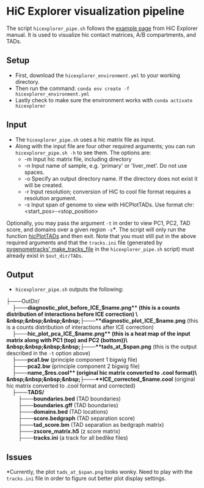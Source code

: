 # HiC Explorer visualization pipeline
The script `hicexplorer_pipe.sh` follows the [example page](https://hicexplorer.readthedocs.io/en/latest/content/example_usage.html) from HiC Explorer manual. 
It is used to visualize hic contact matrices, A/B compartments, and TADs.

## Setup
- First, download the `hicexplorer_environment.yml` to your working directory.
- Then run the command:
```conda env create -f hicexplorer_environment.yml```
- Lastly check to make sure the environment works with 
```conda activate hicexplorer```

## Input
- The `hicexplorer_pipe.sh` uses a hic matrix file as input. 
- Along with the input file are four other required arguments; you can run `hicexplorer_pipe.sh -h` to see them. The options are:
  - -m     Input hic matrix file, including directory
  - -n     Input name of sample, e.g. 'primary' or 'liver_met'. Do not use spaces.
  - -o     Specify an output directory name. If the directory does not exist it will be created.
  - -r     Input resolution; conversion of HiC to cool file format requires a resolution argument.
  - -s     Input span of genome to view with HiCPlotTADs. Use format chr<num>:<start_pos>-<stop_position>

Optionally, you may pass the argument `-t` in order to view PC1, PC2, TAD score, and domains over a given region `-s`**\***. The script will only run the function [hicPlotTADs](https://hicexplorer.readthedocs.io/en/latest/content/tools/hicPlotTADs.html) and then exit. Note that you must still put in the above required arguments and that the `tracks.ini` file (generated by [pygenometracks' make_tracks_file](https://pygenometracks.readthedocs.io/en/latest/content/usage.html#make-tracks-file) in the `hicexplorer_pipe.sh` script) must already exist in `$out_dir/TADs`. 

## Output
- `hicexplorer_pipe.sh` outputs the following: 

├───OutDir/ \
&nbsp;&nbsp;&nbsp;&nbsp;├───**diagnostic_plot_before_ICE_$name.png** (this is a counts distribution of interactions before ICE correction) \
&nbsp;&nbsp;&nbsp;&nbsp;├───**diagnostic_plot_ICE_$name.png** (this is a counts distribution of interactions after ICE correction)\
&nbsp;&nbsp;&nbsp;&nbsp;├───**hic_plot_pca_ICE_$name.png** (this is a heat map of the input matrix along with PC1 (top) and PC2 (bottom))\
&nbsp;&nbsp;&nbsp;&nbsp;├───**tads_at_$span.png** (this is the output described in the `-t` option above)\
&nbsp;&nbsp;&nbsp;&nbsp;├───**pca1.bw** (principle component 1 bigwig file)\
&nbsp;&nbsp;&nbsp;&nbsp;├───**pca2.bw** (principle component 2 bigwig file)\
&nbsp;&nbsp;&nbsp;&nbsp;├───**name_$res.cool** (original hic matrix converted to .cool format)\
&nbsp;&nbsp;&nbsp;&nbsp;├───**ICE_corrected_$name.cool** (original hic matrix converted to .cool format and corrected)\
&nbsp;&nbsp;&nbsp;&nbsp;├───**TADS/** \
&nbsp;&nbsp;&nbsp;&nbsp;&nbsp;&nbsp;&nbsp;&nbsp;├───**boundaries.bed** (TAD boundaries) \
&nbsp;&nbsp;&nbsp;&nbsp;&nbsp;&nbsp;&nbsp;&nbsp;├───**boundaries.gff** (TAD boundaries) \
&nbsp;&nbsp;&nbsp;&nbsp;&nbsp;&nbsp;&nbsp;&nbsp;├───**domains.bed** (TAD locations) \
&nbsp;&nbsp;&nbsp;&nbsp;&nbsp;&nbsp;&nbsp;&nbsp;├───**score.bedgraph** (TAD separation score) \
&nbsp;&nbsp;&nbsp;&nbsp;&nbsp;&nbsp;&nbsp;&nbsp;├───**tad_score.bm** (TAD separation as bedgraph matrix) \
&nbsp;&nbsp;&nbsp;&nbsp;&nbsp;&nbsp;&nbsp;&nbsp;├───**zscore_matrix.h5** (z score matrix) \
&nbsp;&nbsp;&nbsp;&nbsp;&nbsp;&nbsp;&nbsp;&nbsp;├───**tracks.ini** (a track for all bedlike files)

## Issues
*Currently, the plot `tads_at_$span.png` looks wonky. Need to play with the `tracks.ini` file in order to figure out better plot display settings.
